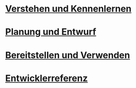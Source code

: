 # [Verstehen und Kennenlernen](/understand-explore/microsoft-identity-manager-2016.md)
# [Planung und Entwurf](/plan-design/microsoft-identity-manager-2016-supported-platforms.md)
# [Bereitstellen und Verwenden](/deploy-use/microsoft-identity-manager-deploy.md)
# [Entwicklerreferenz](/reference/microsoft-identity-manager-2016-developer-reference.md)


<!--HONumber=May16_HO3-->


